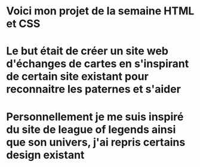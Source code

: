 # Voici mon projet de la semaine HTML et CSS
# Le but était de créer un site web d'échanges de cartes en s'inspirant de certain site existant pour reconnaitre les paternes et s'aider
# Personnellement je me suis inspiré du site de league of legends ainsi que son univers, j'ai repris certains design existant
